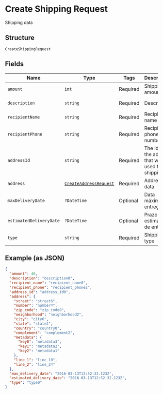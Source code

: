 
# Create Shipping Request

Shipping data

## Structure

`CreateShippingRequest`

## Fields

| Name | Type | Tags | Description | Getter | Setter |
|  --- | --- | --- | --- | --- | --- |
| `amount` | `int` | Required | Shipping amount | getAmount(): int | setAmount(int amount): void |
| `description` | `string` | Required | Description | getDescription(): string | setDescription(string description): void |
| `recipientName` | `string` | Required | Recipient name | getRecipientName(): string | setRecipientName(string recipientName): void |
| `recipientPhone` | `string` | Required | Recipient phone number | getRecipientPhone(): string | setRecipientPhone(string recipientPhone): void |
| `addressId` | `string` | Required | The id of the address that will be used for shipping | getAddressId(): string | setAddressId(string addressId): void |
| `address` | [`CreateAddressRequest`](../../doc/models/create-address-request.md) | Required | Address data | getAddress(): CreateAddressRequest | setAddress(CreateAddressRequest address): void |
| `maxDeliveryDate` | `?DateTime` | Optional | Data máxima de entrega | getMaxDeliveryDate(): ?\DateTime | setMaxDeliveryDate(?\DateTime maxDeliveryDate): void |
| `estimatedDeliveryDate` | `?DateTime` | Optional | Prazo estimado de entrega | getEstimatedDeliveryDate(): ?\DateTime | setEstimatedDeliveryDate(?\DateTime estimatedDeliveryDate): void |
| `type` | `string` | Required | Shipping type | getType(): string | setType(string type): void |

## Example (as JSON)

```json
{
  "amount": 46,
  "description": "description0",
  "recipient_name": "recipient_name8",
  "recipient_phone": "recipient_phone2",
  "address_id": "address_id0",
  "address": {
    "street": "street6",
    "number": "number4",
    "zip_code": "zip_code0",
    "neighborhood": "neighborhood2",
    "city": "city6",
    "state": "state2",
    "country": "country0",
    "complement": "complement2",
    "metadata": {
      "key0": "metadata3",
      "key1": "metadata2",
      "key2": "metadata1"
    },
    "line_1": "line_10",
    "line_2": "line_24"
  },
  "max_delivery_date": "2016-03-13T12:52:32.123Z",
  "estimated_delivery_date": "2016-03-13T12:52:32.123Z",
  "type": "type0"
}
```

